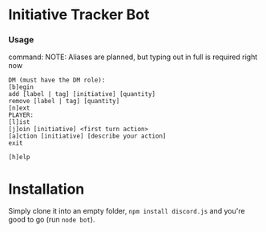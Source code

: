 # Initiative Tracker Bot

### Usage



command:
	NOTE: Aliases are planned, but typing out in full is required right now

	DM (must have the DM role):
	[b]egin
	add [label | tag] [initiative] [quantity]
	remove [label | tag] [quantity]
	[n]ext
	PLAYER:
	[l]ist
	[j]oin [initiative] <first turn action>
	[a]ction [initiative] [describe your action]
	exit

	[h]elp

# Installation

Simply clone it into an empty folder, `npm install discord.js` and you're good to go (run `node bot`).
